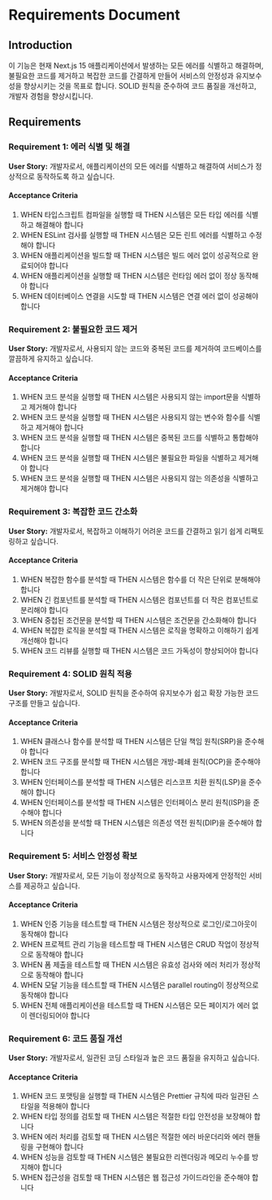 # Requirements Document

## Introduction

이 기능은 현재 Next.js 15 애플리케이션에서 발생하는 모든 에러를 식별하고 해결하며, 불필요한 코드를
제거하고 복잡한 코드를 간결하게 만들어 서비스의 안정성과 유지보수성을 향상시키는 것을 목표로 합니다.
SOLID 원칙을 준수하여 코드 품질을 개선하고, 개발자 경험을 향상시킵니다.

## Requirements

### Requirement 1: 에러 식별 및 해결

**User Story:** 개발자로서, 애플리케이션의 모든 에러를 식별하고 해결하여 서비스가 정상적으로
동작하도록 하고 싶습니다.

#### Acceptance Criteria

1. WHEN 타입스크립트 컴파일을 실행할 때 THEN 시스템은 모든 타입 에러를 식별하고 해결해야 합니다
2. WHEN ESLint 검사를 실행할 때 THEN 시스템은 모든 린트 에러를 식별하고 수정해야 합니다
3. WHEN 애플리케이션을 빌드할 때 THEN 시스템은 빌드 에러 없이 성공적으로 완료되어야 합니다
4. WHEN 애플리케이션을 실행할 때 THEN 시스템은 런타임 에러 없이 정상 동작해야 합니다
5. WHEN 데이터베이스 연결을 시도할 때 THEN 시스템은 연결 에러 없이 성공해야 합니다

### Requirement 2: 불필요한 코드 제거

**User Story:** 개발자로서, 사용되지 않는 코드와 중복된 코드를 제거하여 코드베이스를 깔끔하게
유지하고 싶습니다.

#### Acceptance Criteria

1. WHEN 코드 분석을 실행할 때 THEN 시스템은 사용되지 않는 import문을 식별하고 제거해야 합니다
2. WHEN 코드 분석을 실행할 때 THEN 시스템은 사용되지 않는 변수와 함수를 식별하고 제거해야 합니다
3. WHEN 코드 분석을 실행할 때 THEN 시스템은 중복된 코드를 식별하고 통합해야 합니다
4. WHEN 코드 분석을 실행할 때 THEN 시스템은 불필요한 파일을 식별하고 제거해야 합니다
5. WHEN 코드 분석을 실행할 때 THEN 시스템은 사용되지 않는 의존성을 식별하고 제거해야 합니다

### Requirement 3: 복잡한 코드 간소화

**User Story:** 개발자로서, 복잡하고 이해하기 어려운 코드를 간결하고 읽기 쉽게 리팩토링하고
싶습니다.

#### Acceptance Criteria

1. WHEN 복잡한 함수를 분석할 때 THEN 시스템은 함수를 더 작은 단위로 분해해야 합니다
2. WHEN 긴 컴포넌트를 분석할 때 THEN 시스템은 컴포넌트를 더 작은 컴포넌트로 분리해야 합니다
3. WHEN 중첩된 조건문을 분석할 때 THEN 시스템은 조건문을 간소화해야 합니다
4. WHEN 복잡한 로직을 분석할 때 THEN 시스템은 로직을 명확하고 이해하기 쉽게 개선해야 합니다
5. WHEN 코드 리뷰를 실행할 때 THEN 시스템은 코드 가독성이 향상되어야 합니다

### Requirement 4: SOLID 원칙 적용

**User Story:** 개발자로서, SOLID 원칙을 준수하여 유지보수가 쉽고 확장 가능한 코드 구조를 만들고
싶습니다.

#### Acceptance Criteria

1. WHEN 클래스나 함수를 분석할 때 THEN 시스템은 단일 책임 원칙(SRP)을 준수해야 합니다
2. WHEN 코드 구조를 분석할 때 THEN 시스템은 개방-폐쇄 원칙(OCP)을 준수해야 합니다
3. WHEN 인터페이스를 분석할 때 THEN 시스템은 리스코프 치환 원칙(LSP)을 준수해야 합니다
4. WHEN 인터페이스를 분석할 때 THEN 시스템은 인터페이스 분리 원칙(ISP)을 준수해야 합니다
5. WHEN 의존성을 분석할 때 THEN 시스템은 의존성 역전 원칙(DIP)을 준수해야 합니다

### Requirement 5: 서비스 안정성 확보

**User Story:** 개발자로서, 모든 기능이 정상적으로 동작하고 사용자에게 안정적인 서비스를 제공하고
싶습니다.

#### Acceptance Criteria

1. WHEN 인증 기능을 테스트할 때 THEN 시스템은 정상적으로 로그인/로그아웃이 동작해야 합니다
2. WHEN 프로젝트 관리 기능을 테스트할 때 THEN 시스템은 CRUD 작업이 정상적으로 동작해야 합니다
3. WHEN 폼 제출을 테스트할 때 THEN 시스템은 유효성 검사와 에러 처리가 정상적으로 동작해야 합니다
4. WHEN 모달 기능을 테스트할 때 THEN 시스템은 parallel routing이 정상적으로 동작해야 합니다
5. WHEN 전체 애플리케이션을 테스트할 때 THEN 시스템은 모든 페이지가 에러 없이 렌더링되어야 합니다

### Requirement 6: 코드 품질 개선

**User Story:** 개발자로서, 일관된 코딩 스타일과 높은 코드 품질을 유지하고 싶습니다.

#### Acceptance Criteria

1. WHEN 코드 포맷팅을 실행할 때 THEN 시스템은 Prettier 규칙에 따라 일관된 스타일을 적용해야 합니다
2. WHEN 타입 정의를 검토할 때 THEN 시스템은 적절한 타입 안전성을 보장해야 합니다
3. WHEN 에러 처리를 검토할 때 THEN 시스템은 적절한 에러 바운더리와 에러 핸들링을 구현해야 합니다
4. WHEN 성능을 검토할 때 THEN 시스템은 불필요한 리렌더링과 메모리 누수를 방지해야 합니다
5. WHEN 접근성을 검토할 때 THEN 시스템은 웹 접근성 가이드라인을 준수해야 합니다

